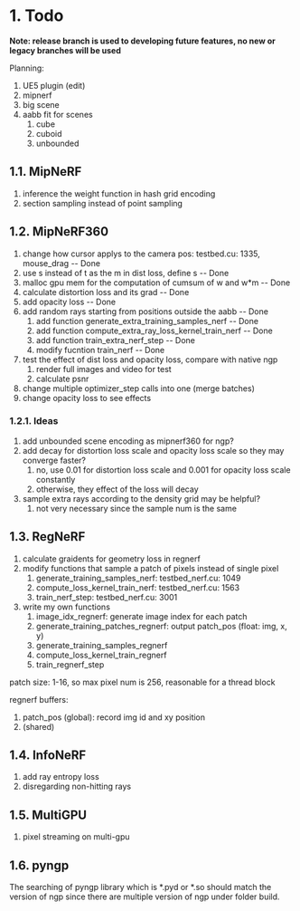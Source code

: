 # 1. Todo
**Note: release branch is used to developing future features, no new or legacy branches will be used**

Planning:
1. UE5 plugin (edit)
2. mipnerf
3. big scene
4. aabb fit for scenes
   1. cube
   2. cuboid
   3. unbounded

## 1.1. MipNeRF
1. inference the weight function in hash grid encoding
2. section sampling instead of point sampling
## 1.2. MipNeRF360
1. change how cursor applys to the camera pos: testbed.cu: 1335, mouse_drag -- Done
2. use s instead of t as the m in dist loss, define s -- Done
3. malloc gpu mem for the computation of cumsum of w and w*m -- Done
4. calculate distortion loss and its grad -- Done
5. add opacity loss -- Done
6. add random rays starting from positions outside the aabb -- Done
   1. add function generate_extra_training_samples_nerf -- Done
   2. add function compute_extra_ray_loss_kernel_train_nerf -- Done
   3. add function train_extra_nerf_step -- Done
   4. modify fucntion train_nerf -- Done
7. test the effect of dist loss and opacity loss, compare with native ngp
   1. render full images and video for test
   2. calculate psnr
8. change multiple optimizer_step calls into one (merge batches)
9. change opacity loss to see effects

### 1.2.1. Ideas
1. add unbounded scene encoding as mipnerf360 for ngp?
2. add decay for distortion loss scale and opacity loss scale so they may converge faster?
   1. no, use 0.01 for distortion loss scale and 0.001 for opacity loss scale constantly
   2. otherwise, they effect of the loss will decay
3. sample extra rays according to the density grid may be helpful?
   1. not very necessary since the sample num is the same

## 1.3. RegNeRF
1. calculate graidents for geometry loss in regnerf
2. modify functions that sample a patch of pixels instead of single pixel
   1. generate_training_samples_nerf: testbed_nerf.cu: 1049
   2. compute_loss_kernel_train_nerf: testbed_nerf.cu: 1563
   3. train_nerf_step: testbed_nerf.cu: 3001
3. write my own functions
   1. image_idx_regnerf: generate image index for each patch
   2. generate_training_patches_regnerf: output patch_pos (float: img, x, y)
   3. generate_training_samples_regnerf
   4. compute_loss_kernel_train_regnerf
   5. train_regnerf_step

patch size: 1-16, so max pixel num is 256, reasonable for a thread block

regnerf buffers:
1. patch_pos (global): record img id and xy position
2. (shared)

## 1.4. InfoNeRF
1. add ray entropy loss
2. disregarding non-hitting rays

## 1.5. MultiGPU
1. pixel streaming on multi-gpu

## 1.6. pyngp
The searching of pyngp library which is *.pyd or *.so should match the version of ngp since there are multiple version of ngp under folder build.